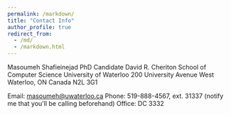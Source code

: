 ```yaml
---
permalink: /markdown/
title: "Contact Info"
author_profile: true
redirect_from: 
  - /md/
  - /markdown.html
---
```


Masoumeh Shafieinejad
PhD Candidate
David R. Cheriton School of Computer Science
University of Waterloo 200 University Avenue West
Waterloo, ON
Canada N2L 3G1 

Email: masoumeh@uwaterloo.ca
Phone: 519-888-4567, ext. 31337 (notify me that you'll be calling beforehand)
Office: DC 3332 
